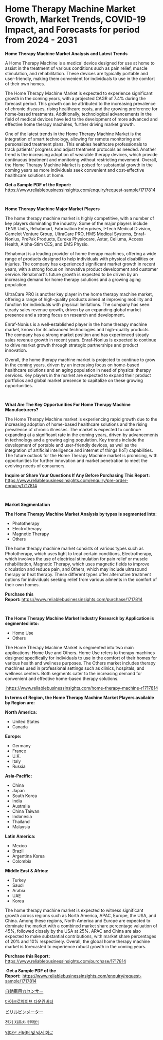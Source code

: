 <p><h1>Home Therapy Machine Market Growth, Market Trends, COVID-19 Impact, and Forecasts for period from 2024 - 2031</h1></p><p><strong>Home Therapy Machine Market Analysis and Latest Trends</strong></p>
<p><p>A Home Therapy Machine is a medical device designed for use at home to assist in the treatment of various conditions such as pain relief, muscle stimulation, and rehabilitation. These devices are typically portable and user-friendly, making them convenient for individuals to use in the comfort of their own homes.</p><p>The Home Therapy Machine Market is expected to experience significant growth in the coming years, with a projected CAGR of 7.4% during the forecast period. This growth can be attributed to the increasing prevalence of chronic diseases, rising healthcare costs, and the growing preference for home-based treatments. Additionally, technological advancements in the field of medical devices have led to the development of more advanced and effective home therapy machines, further driving market growth.</p><p>One of the latest trends in the Home Therapy Machine Market is the integration of smart technology, allowing for remote monitoring and personalized treatment plans. This enables healthcare professionals to track patients' progress and adjust treatment protocols as needed. Another trend is the increasing adoption of wearable therapy devices, which provide continuous treatment and monitoring without restricting movement. Overall, the Home Therapy Machine Market is poised for substantial growth in the coming years as more individuals seek convenient and cost-effective healthcare solutions at home.</p></p>
<p><strong>Get a Sample PDF of the Report:&nbsp;</strong> <a href="https://www.reliablebusinessinsights.com/enquiry/request-sample/1717814">https://www.reliablebusinessinsights.com/enquiry/request-sample/1717814</a></p>
<p>&nbsp;</p>
<p><strong>Home Therapy Machine Major Market Players</strong></p>
<p><p>The home therapy machine market is highly competitive, with a number of key players dominating the industry. Some of the major players include TENS Units, Rehabmart, Fabrication Enterprises, I-Tech Medical Division, Camelot Venture Group, UltraCare PRO, HMS Medical Systems, Enraf-Nonius, PrePak Products, Eureka Physiocare, Astar, Celluma, Access Health, Alpha-Stim CES, and EMS Physio.</p><p>Rehabmart is a leading provider of home therapy machines, offering a wide range of products designed to help individuals with physical disabilities or injuries. The company has experienced significant market growth in recent years, with a strong focus on innovative product development and customer service. Rehabmart's future growth is expected to be driven by an increasing demand for home therapy solutions and a growing aging population.</p><p>UltraCare PRO is another key player in the home therapy machine market, offering a range of high-quality products aimed at improving mobility and function for individuals with physical limitations. The company has seen steady sales revenue growth, driven by an expanding global market presence and a strong focus on research and development.</p><p>Enraf-Nonius is a well-established player in the home therapy machine market, known for its advanced technologies and high-quality products. The company has a strong market position and has experienced steady sales revenue growth in recent years. Enraf-Nonius is expected to continue to drive market growth through strategic partnerships and product innovation.</p><p>Overall, the home therapy machine market is projected to continue to grow in the coming years, driven by an increasing focus on home-based healthcare solutions and an aging population in need of physical therapy services. Key players in the market are expected to expand their product portfolios and global market presence to capitalize on these growing opportunities.</p></p>
<p>&nbsp;</p>
<p><strong>What Are The Key Opportunities For Home Therapy Machine Manufacturers?</strong></p>
<p><p>The Home Therapy Machine market is experiencing rapid growth due to the increasing adoption of home-based healthcare solutions and the rising prevalence of chronic illnesses. The market is expected to continue expanding at a significant rate in the coming years, driven by advancements in technology and a growing aging population. Key trends include the development of portable and user-friendly devices, as well as the integration of artificial intelligence and internet of things (IoT) capabilities. The future outlook for the Home Therapy Machine market is promising, with opportunities for further innovation and market penetration to meet the evolving needs of consumers.</p></p>
<p><strong>Inquire or Share Your Questions If Any Before Purchasing This Report:</strong> <a href="https://www.reliablebusinessinsights.com/enquiry/pre-order-enquiry/1717814">https://www.reliablebusinessinsights.com/enquiry/pre-order-enquiry/1717814</a></p>
<p>&nbsp;</p>
<p><strong>Market Segmentation</strong></p>
<p><strong>The Home Therapy Machine Market Analysis by types is segmented into:</strong></p>
<p><ul><li>Phototherapy</li><li>Electrotherapy</li><li>Magnetic Therapy</li><li>Others</li></ul></p>
<p><p>The home therapy machine market consists of various types such as Phototherapy, which uses light to treat certain conditions, Electrotherapy, which involves the use of electrical stimulation for pain relief or muscle rehabilitation, Magnetic Therapy, which uses magnetic fields to improve circulation and reduce pain, and Others, which may include ultrasound therapy or heat therapy. These different types offer alternative treatment options for individuals seeking relief from various ailments in the comfort of their own homes.</p></p>
<p><strong>Purchase this Report:&nbsp;</strong><a href="https://www.reliablebusinessinsights.com/purchase/1717814">https://www.reliablebusinessinsights.com/purchase/1717814</a></p>
<p>&nbsp;</p>
<p><strong>The Home Therapy Machine Market Industry Research by Application is segmented into:</strong></p>
<p><ul><li>Home Use</li><li>Others</li></ul></p>
<p><p>The Home Therapy Machine Market is segmented into two main applications: Home Use and Others. Home Use refers to therapy machines designed specifically for individuals to use in the comfort of their homes for various health and wellness purposes. The Others market includes therapy machines used in professional settings such as clinics, hospitals, and wellness centers. Both segments cater to the increasing demand for convenient and effective home-based therapy solutions.</p></p>
<p><a href="https://www.reliablebusinessinsights.com/home-therapy-machine-r1717814">&nbsp;https://www.reliablebusinessinsights.com/home-therapy-machine-r1717814</a></p>
<p><strong>In terms of Region, the Home Therapy Machine Market Players available by Region are:</strong></p>
<p>
    <p> <strong> North America: </strong>
        <ul>
            <li>United States</li>
            <li>Canada</li>
        </ul>
        </p> 
    <p> <strong> Europe: </strong>
        <ul>
            <li>Germany</li>
            <li>France</li>
            <li>U.K.</li>
            <li>Italy</li>
            <li>Russia</li>
        </ul>
        </p> 
    <p> <strong> Asia-Pacific: </strong>
        <ul>
            <li>China</li>
            <li>Japan</li>
            <li>South Korea</li>
            <li>India</li>
            <li>Australia</li>
            <li>China Taiwan</li>
            <li>Indonesia</li>
            <li>Thailand</li>
            <li>Malaysia</li>
        </ul>
        </p> 
    <p> <strong> Latin America: </strong>
        <ul>
            <li>Mexico</li>
            <li>Brazil</li>
            <li>Argentina Korea</li>
            <li>Colombia</li>
        </ul>
        </p> 
    <p> <strong> Middle East & Africa: </strong>
        <ul>
            <li>Turkey</li>
            <li>Saudi</li>
            <li>Arabia</li>
            <li>UAE</li>
            <li>Korea</li>
        </ul>
    </p>
    </p>
<p><p>The home therapy machine market is expected to witness significant growth across regions such as North America, APAC, Europe, the USA, and China. Among these regions, North America and Europe are expected to dominate the market with a combined market share percentage valuation of 45%, followed closely by the USA at 25%. APAC and China are also expected to make substantial contributions, with market share percentages of 20% and 10% respectively. Overall, the global home therapy machine market is forecasted to experience robust growth in the coming years.</p></p>
<p><strong>Purchase this Report: </strong><a href="https://www.reliablebusinessinsights.com/purchase/1717814">https://www.reliablebusinessinsights.com/purchase/1717814</a></p>
<p>&nbsp;<strong>Get a Sample PDF of the Report:&nbsp;&nbsp;</strong><a href="https://www.reliablebusinessinsights.com/enquiry/request-sample/1717814">https://www.reliablebusinessinsights.com/enquiry/request-sample/1717814</a></p>
<p><strong></strong></p>
<p><p><a href="https://github.com/tanyaali3/Market-Research-Report-List-1/blob/main/2533145140471.md">自動車用力センサー</a></p><p><a href="https://github.com/giancarlo642004/Market-Research-Report-List-1/blob/main/6675883148358.md">마이크로웨이브 다운컨버터</a></p><p><a href="https://medium.com/@oswaldoavarro768546/%E3%83%93%E3%83%AA%E3%83%AB%E3%83%93%E3%83%B3%E3%83%A1%E3%83%BC%E3%82%BF%E3%83%BC%E7%94%A3%E6%A5%AD%E3%81%AB%E9%96%A2%E3%81%99%E3%82%8B%E6%B4%9E%E5%AF%9F-2031%E5%B9%B4%E3%81%BE%E3%81%A7%E3%81%AE%E5%B8%82%E5%A0%B4%E3%81%AE%E8%B2%A1%E5%8B%99%E7%8A%B6%E6%B3%81-%E5%B8%82%E5%A0%B4%E8%A6%8F%E6%A8%A1-%E3%81%8A%E3%82%88%E3%81%B3%E5%8F%8E%E7%9B%8A%E5%88%86%E6%9E%90-9520351c4e74">ビリルビンメーター</a></p><p><a href="https://medium.com/@allanchulist567567jdf/%EC%A0%84%EA%B8%B0-%EC%9E%90%EB%8F%99%EC%B0%A8-%EC%BB%A8%ED%83%9D%ED%84%B0-%EC%8B%9C%EC%9E%A5-%EC%A0%90%EC%9C%A0%EC%9C%A8-%EB%B0%8F-%EC%8B%9C%EC%9E%A5-%EB%B6%84%EC%84%9D-%EC%84%B1%EC%9E%A5-%EC%B6%94%EC%84%B8-%EB%B0%8F-2024%EB%85%84-2031%EB%85%84-%EA%B8%B0%EA%B0%84%EC%97%90-%EB%8C%80%ED%95%9C-%EC%98%88%EC%B8%A1-b3947c3ec600">전기 자동차 컨택터</a></p><p><a href="https://github.com/ZacharyScthmitt4465/Market-Research-Report-List-2/blob/main/6434132148357.md">업다운 컨버터 및 믹서 회로</a></p></p>